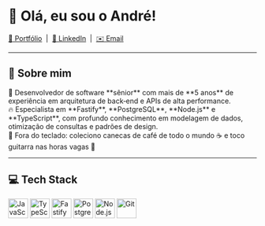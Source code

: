 <!-- 👋 Saudações -->
<h1 align="left">👋 Olá, eu sou o André!</h1>

<p align="left">
  <a href="https://seu-portfolio.com" target="_blank">💼 Portfólio</a> &nbsp;|&nbsp;
  <a href="https://linkedin.com/in/seu-perfil" target="_blank">🔗 LinkedIn</a> &nbsp;|&nbsp;
  <a href="mailto:seu-email@exemplo.com">✉️ Email</a>
</p>

---

## 🚀 Sobre mim

<p align="left">
  💼 Desenvolvedor de software **sênior** com mais de **5 anos** de experiência em arquitetura de back‑end e APIs de alta performance.<br>
  🔥 Especialista em **Fastify**, **PostgreSQL**, **Node.js** e **TypeScript**, com profundo conhecimento em modelagem de dados, otimização de consultas e padrões de design.<br>
  🎲 Fora do teclado: coleciono canecas de café de todo o mundo ☕ e toco guitarra nas horas vagas 🎸
</p>

---


## 💻 Tech Stack

<div align="left">
  <img src="https://cdn.jsdelivr.net/gh/devicons/devicon/icons/javascript/javascript-original.svg" height="40" alt="JavaScript" />
  <img src="https://cdn.jsdelivr.net/gh/devicons/devicon/icons/typescript/typescript-original.svg" height="40" alt="TypeScript" />
  <img src="https://cdn.jsdelivr.net/gh/devicons/devicon/icons/fastify/fastify-original.svg" height="40" alt="Fastify" />
  <img src="https://cdn.jsdelivr.net/gh/devicons/devicon/icons/postgresql/postgresql-original.svg" height="40" alt="PostgreSQL" />
  <img src="https://cdn.jsdelivr.net/gh/devicons/devicon/icons/nodejs/nodejs-original.svg" height="40" alt="Node.js" />
  <img src="https://cdn.jsdelivr.net/gh/devicons/devicon/icons/git/git-original.svg" height="40" alt="Git" />
</div>
